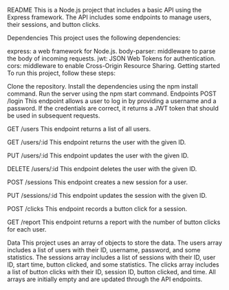 README
This is a Node.js project that includes a basic API using the Express framework. The API includes some endpoints to manage users, their sessions, and button clicks.

Dependencies
This project uses the following dependencies:

express: a web framework for Node.js.
body-parser: middleware to parse the body of incoming requests.
jwt: JSON Web Tokens for authentication.
cors: middleware to enable Cross-Origin Resource Sharing.
Getting started
To run this project, follow these steps:

Clone the repository.
Install the dependencies using the npm install command.
Run the server using the npm start command.
Endpoints
POST /login
This endpoint allows a user to log in by providing a username and a password. If the credentials are correct, it returns a JWT token that should be used in subsequent requests.

GET /users
This endpoint returns a list of all users.

GET /users/:id
This endpoint returns the user with the given ID.

PUT /users/:id
This endpoint updates the user with the given ID.

DELETE /users/:id
This endpoint deletes the user with the given ID.

POST /sessions
This endpoint creates a new session for a user.

PUT /sessions/:id
This endpoint updates the session with the given ID.

POST /clicks
This endpoint records a button click for a session.

GET /report
This endpoint returns a report with the number of button clicks for each user.

Data
This project uses an array of objects to store the data. The users array includes a list of users with their ID, username, password, and some statistics. The sessions array includes a list of sessions with their ID, user ID, start time, button clicked, and some statistics. The clicks array includes a list of button clicks with their ID, session ID, button clicked, and time. All arrays are initially empty and are updated through the API endpoints.